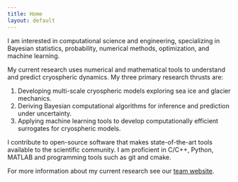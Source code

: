 ```yaml
---
title: Home
layout: default
---
```


I am interested in computational science and engineering, specializing in Bayesian statistics, probability, numerical methods, optimization, and machine learning. 

My current research uses numerical and mathematical tools to understand and predict cryospheric dynamics. My three primary research thrusts are:
1. Developing multi-scale cryospheric models exploring sea ice and glacier mechanics.
2. Deriving Bayesian computational algorithms for inference and prediction under uncertainty.
3. Applying machine learning tools to develop computationally efficient surrogates for cryospheric models.

I contribute to open-source software that makes state-of-the-art tools available to the scientific community. I am proficient in C/C++, Python, MATLAB and programming tools such as git and cmake.

For more information about my current research see our [team website](https://seaicemuri.org/index.html).

